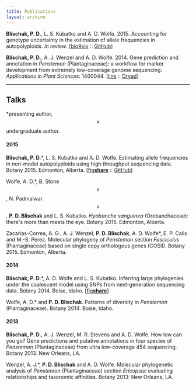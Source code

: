 ```yaml
---
title: Publications
layout: archive
---
```


**Blischak, P. D.**, L. S. Kubatko and A. D. Wolfe. 2015. 
Accounting for genotype uncertainty in the estimation of allele frequencies in autopolyploids. 
*In review*. [<a href="http://biorxiv.org/content/early/2015/07/02/021907" target="_blank">bioRxiv</a> :: 
<a href="https://github.com/pblischak/polyfreqs-ms-data" target="_blank">GitHub</a>]

**Blischak, P. D.**, A. J. Wenzel and A. D. Wolfe. 2014. 
Gene prediction and annotation in *Penstemon* (Plantaginaceae): a workflow for marker development from extremely low-coverage genome sequencing. 
*Applications in Plant Sciences*: 1400044. [<a href="http://www.bioone.org/doi/abs/10.3732/apps.1400044" target="_blank">link</a> :: 
<a href="http://doi.org/10.5061/dryad.f6s22" target="_blank">Dryad</a>]

--------

## Talks

\*presenting author, $$^{\ddagger}$$undergraduate author.

#### 2015

**Blischak, P. D.**\*, L. S. Kubatko and A. D. Wolfe. 
Estimating allele frequencies in non-model autopolyploids using high throughput sequencing data. 
Botany 2015. Edmonton, Alberta. 
[<a href="http://figshare.com/account/my_data" target="_blank">fig<strong>share</strong></a> :: 
<a href="https://github.com/" target="_blank">GitHub</a>]

Wolfe, A. D.\*, B. Stone$$^{\ddagger}$$, N. Padmalwar$$^{\ddagger}$$, **P. D. Blischak** and L. S. Kubatko. 
*Hyobanche sanguinea* (Orobanchaceae): there's more than meets the eye. 
Botany 2015. Edmonton, Alberta.

Zacarias-Correa, A. G., A. J. Wenzel, **P. D. Blischak**, A. D. Wolfe\*, E. P. Calix and M.-S. Perez. 
Molecular phylogeny of *Penstemon* section *Fasciculus* (Plantaginaceae) based on single copy orthologous genes (COSII). 
Botany 2015. Edmonton, Alberta.

#### 2014

**Blischak, P. D.**\*, A. D. Wolfe and L. S. Kubatko. 
Inferring large phylogenies under the coalescent model using SNPs from next-generation sequencing data. 
Botany 2014. Boise, Idaho. 
[<a href="http://dx.doi.org/10.6084/m9.figshare.1436072" target="_blank">fig<strong>share</strong></a>]

Wolfe, A. D.\* and **P. D. Blischak**. 
Patterns of diversity in *Penstemon* (Plantaginaceae). 
Botany 2014. Boise, Idaho.

#### 2013

**Blischak, P. D.**, A. J. Wenzel, M. R. Stevens and A. D. Wolfe. 
How low can you go? 
Gene predictions and putative annotations in four species of *Penstemon* (Plantaginaceae) from ultra low-coverage 454 sequencing. 
Botany 2013. New Orleans, LA.

Wenzel, A. J.\*, **P. D. Blischak** and A. D. Wolfe. 
Molecular phylogenetic analysis of *Penstemon* (Plantaginaceae) section *Ericopsis*: evaluating relationships and taxonomic affinities. 
Botany 2013: New Orleans, LA.
